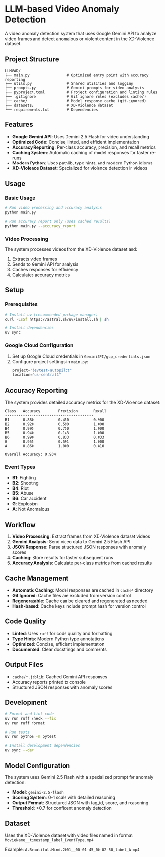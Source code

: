 # LLM-based Video Anomaly Detection

A video anomaly detection system that uses Google Gemini API to analyze video frames and detect anomalous or violent content in the XD-Violence dataset.

## Project Structure

```
LLMVAD/
├── main.py                 # Optimized entry point with accuracy reporting
├── utils.py                # Shared utilities and logging
├── prompts.py              # Gemini prompts for video analysis
├── pyproject.toml          # Project configuration and linting rules
├── .gitignore              # Git ignore rules (excludes cache/)
├── cache/                  # Model response cache (git-ignored)
├── datasets/               # XD-Violence dataset
└── requirements.txt        # Dependencies
```

## Features

- **Google Gemini API**: Uses Gemini 2.5 Flash for video understanding
- **Optimized Code**: Concise, linted, and efficient implementation
- **Accuracy Reporting**: Per-class accuracy, precision, and recall metrics
- **Caching System**: Automatic caching of model responses for faster re-runs
- **Modern Python**: Uses pathlib, type hints, and modern Python idioms
- **XD-Violence Dataset**: Specialized for violence detection in videos

## Usage

### Basic Usage

```bash
# Run video processing and accuracy analysis
python main.py

# Run accuracy report only (uses cached results)
python main.py --accuracy_report
```

### Video Processing

The system processes videos from the XD-Violence dataset and:
1. Extracts video frames
2. Sends to Gemini API for analysis
3. Caches responses for efficiency
4. Calculates accuracy metrics

## Setup

### Prerequisites
```bash
# Install uv (recommended package manager)
curl -LsSf https://astral.sh/uv/install.sh | sh

# Install dependencies
uv sync
```

### Google Cloud Configuration
1. Set up Google Cloud credentials in `GeminiAPI/gcp_credentials.json`
2. Configure project settings in `main.py`:
   ```python
   project="devtest-autopilot"
   location="us-central1"
   ```

## Accuracy Reporting

The system provides detailed accuracy metrics for the XD-Violence dataset:

```
Class   Accuracy        Precision       Recall
----------------------------------------
B1      0.880           0.450           0.900
B2      0.920           0.590           1.000
B4      0.995           0.750           1.000
B5      0.940           0.143           1.000
B6      0.990           0.833           0.833
G       0.955           0.591           1.000
A       0.860           1.000           0.810

Overall Accuracy: 0.934
```

### Event Types
- **B1**: Fighting
- **B2**: Shooting  
- **B4**: Riot
- **B5**: Abuse
- **B6**: Car accident
- **G**: Explosion
- **A**: Not Anomalous

## Workflow

1. **Video Processing**: Extract frames from XD-Violence dataset videos
2. **Gemini Analysis**: Send video data to Gemini 2.5 Flash API
3. **JSON Response**: Parse structured JSON responses with anomaly scores
4. **Caching**: Store results for faster subsequent runs
5. **Accuracy Analysis**: Calculate per-class metrics from cached results

## Cache Management

- **Automatic Caching**: Model responses are cached in `cache/` directory
- **Git Ignored**: Cache files are excluded from version control
- **Regeneratable**: Cache can be cleared and regenerated as needed
- **Hash-based**: Cache keys include prompt hash for version control

## Code Quality

- **Linted**: Uses `ruff` for code quality and formatting
- **Type Hints**: Modern Python type annotations
- **Optimized**: Concise, efficient implementation
- **Documented**: Clear docstrings and comments

## Output Files

- `cache/*.joblib`: Cached Gemini API responses
- Accuracy reports printed to console
- Structured JSON responses with anomaly scores

## Development

```bash
# Format and lint code
uv run ruff check --fix
uv run ruff format

# Run tests
uv run python -m pytest

# Install development dependencies
uv sync --dev
```

## Model Configuration

The system uses Gemini 2.5 Flash with a specialized prompt for anomaly detection:

- **Model**: `gemini-2.5-flash`
- **Scoring System**: 0-1 scale with detailed reasoning
- **Output Format**: Structured JSON with tag_id, score, and reasoning
- **Threshold**: >0.7 for confident anomaly detection

## Dataset

Uses the XD-Violence dataset with video files named in format:
`MovieName__timestamp_label_EventType.mp4`

Example: `A.Beautiful.Mind.2001__00-01-45_00-02-50_label_A.mp4`





